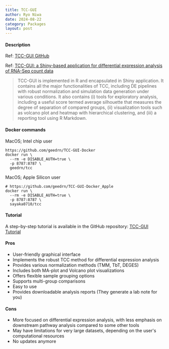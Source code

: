 ```yaml
---
title: TCC-GUI
author: Ryo Niwa
date: 2024-08-22
category: Packages
layout: post
---
```


#### Description
Ref: [TCC-GUI GitHub](https://github.com/swsoyee/TCC-GUI)

Ref: [TCC-GUI: a Shiny-based application for differential expression analysis of RNA-Seq count data](https://doi.org/10.1186/s13104-019-4179-2 )

> TCC-GUI is implemented in R and encapsulated in Shiny application. It contains all the major functionalities of TCC, including DE pipelines with robust normalization and simulation data generation under various conditions. It also contains (i) tools for exploratory analysis, including a useful score termed average silhouette that measures the degree of separation of compared groups, (ii) visualization tools such as volcano plot and heatmap with hierarchical clustering, and (iii) a reporting tool using R Markdown.

#### Docker commands
MacOS; Intel chip user

```bash=
https://github.com/geedrn/TCC-GUI-Docker
docker run \
  --rm -e DISABLE_AUTH=true \
  -p 8787:8787 \
  geedrn/tcc
```

MacOS; Apple Silicon user

```bash=
# https://github.com/geedrn/TCC-GUI-Docker_Apple
docker run \
  --rm -e DISABLE_AUTH=true \
  -p 8787:8787 \
  sayaka0710/tcc
```

#### Tutorial

A step-by-step tutorial is available in the GitHub repository:
[TCC-GUI Tutorial](https://github.com/swsoyee/TCC-GUI/blob/master/README.md)

#### Pros

- User-friendly graphical interface
- Implements the robust TCC method for differential expression analysis
- Provides various normalization methods (TMM, TbT, DEGES)
- Includes both MA-plot and Volcano plot visualizations
- Offers flexible sample grouping options
- Supports multi-group comparisons
- Easy to use
- Provides downloadable analysis reports (They generate a lab note for you)

#### Cons

- More focused on differential expression analysis, with less emphasis on downstream pathway analysis compared to some other tools
- May have limitations for very large datasets, depending on the user's computational resources
- No updates anymore
